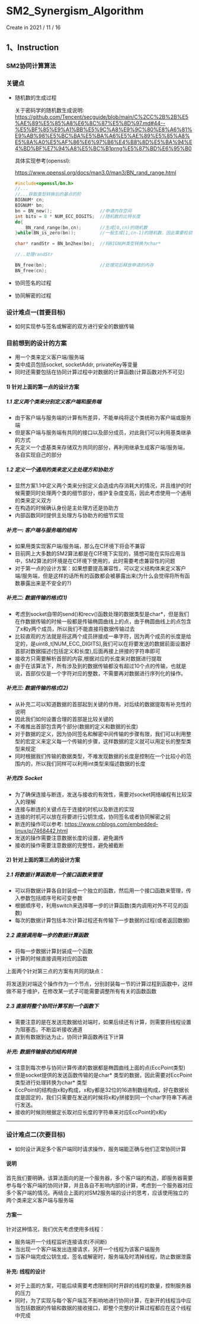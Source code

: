# SM2_Synergism_Algorithm

Create in 2021 / 11 / 16

## 1、Instruction

### SM2协同计算算法

### 关键点

- 随机数的生成过程

    关于密码学的随机数生成说明: https://github.com/Tencent/secguide/blob/main/C%2CC%2B%2B%E5%AE%89%E5%85%A8%E6%8C%87%E5%8D%97.md#44--%E5%BF%85%E9%A1%BB%E5%9C%A8%E9%9C%80%E8%A6%81%E9%AB%98%E5%BC%BA%E5%BA%A6%E5%AE%89%E5%85%A8%E5%8A%A0%E5%AF%86%E6%97%B6%E4%B8%8D%E5%BA%94%E4%BD%BF%E7%94%A8%E5%BC%B1prng%E5%87%BD%E6%95%B0

    具体实现参考(openssl):

    https://www.openssl.org/docs/man3.0/man3/BN_rand_range.html

    ```c++
    #include<openssl/bn.h>
    //...
    //...获取类型转换后的基点的阶
    BIGNUM* cn;                     
    BIGNUM* bn;
    bn = BN_new();                  //申请内存空间
    int bits = 8 * NUM_ECC_DIGITS;  //随机数的比特长度
    do{
    	BN_rand_range(bn,cn);       //生成[0,cn)的随机数
    }while(BN_is_zero(bn));         //一般生成[1,cn-1]的随机数，因此需要检验是否为0
    
    char* randStr = BN_bn2hex(bn);  //将BIGNUM类型转换为char*
    
    //..处理randStr
    
    BN_free(bn);                    //处理完后释放申请的内存
    BN_free(cn);
    ```

    

- 协同签名的过程

- 协同解密的过程

    

### 设计难点一(首要目标)

- 如何实现参与签名或解密的双方进行安全的数据传输

### 目前想到的设计的方案

- 用一个类来定义客户端/服务端
- 类中成员包括socket, socketAddr, privateKey等变量
- 同时还需要包括在协同计算过程中对数据的计算函数(计算函数对外不可见)

#### 1) 针对上面的第一点的设计方案

##### 1.1 定义两个类来分别定义客户端和服务端

- 由于客户端与服务端的计算有所差异，不能单纯将这个类统称为客户端或服务端
- 但是客户端与服务端有共同的接口以及部分成员，对此我们可以利用基类继承的方式
- 先定义一个虚基类来存储双方共同的部分，再利用继承生成客户端/服务端，各自实现自己的部分

##### 1.2 定义一个通用的类来定义主处理方和协助方

- 显然方案1.1中定义两个类来分别定义会造成内存消耗大的情况，并且维护的时候需要同时处理两个类的细节部分，维护复杂度变高，因此考虑使用一个通用的类来定义双方
- 在构造的时候确认身份是主处理方还是协助方
- 内部函数同时提供主处理方与协助方的细节实现

##### 补充一: 客户端与服务端的结构

- 如果用类实现客户端/服务端，那么在C环境下将会不兼容
- 目前网上大多数的SM2算法都是在C环境下实现的，猜想可能在实际应用当中，SM2算法的环境是在C环境下使用的，此时需要考虑兼容性的问题
- 对于第一点的设计方案：如果想要提高兼容性，可以定义结构体来定义客户端/服务端，但是这样的话所有的函数都会被暴露出来(为什么会觉得将所有函数暴露出来是不安全的?)

##### 补充二: 数据传输的格式(1)

- 考虑到socket自带的send()和recv()函数处理的数据类型是char*，但是我们在作数据传输的时候一般都是传输椭圆曲线上的点，由于椭圆曲线上的点包含了x和y两个成员，所以我们不能直接将数据传输过去
- 比较直观的方法就是将这两个成员拼接成一串字符，因为两个成员的长度是给定的，是uint8_t[NUM_ECC_DIGITS],我们可以在将要发送的数据前面设置好首部对数据描述(包括定义和长度),后面再接上拼接的字符串即可
- 接收方只需要解析首部的内容,根据对应的长度来对数据进行提取
- 由于在该算法下，所有涉及到的数据传输都没有超过10个点的传输，也就是说，首部仅仅是一个字符对应的整数，不需要再对数据进行序列化的操作。

##### 补充三: 数据传输的格式(2)

- 从补充二可以知道数据的首部起到关键的作用，对后续的数据提取有补充性的说明
- 因此我们如何设置合理的首部是比较关键的
- 不难推出首部包含两个部分(数据的定义和数据的长度)
- 对于数据的定义，因为协同签名和解密中间传输的步骤有限，我们可以利用整型的宏定义来定义每一个传输的步骤，这样数据的定义就可以用定长的整型类型来规定
- 同时根据我们传输的数据类型，不难发现数据的长度是控制在一个比较小的范围内的，所以我们同样可以利用int类型来描述数据的长度

##### 补充四: Socket

- 为了确保连接与断连，发送与接收的有效性，需要对socket网络编程有比较深入的理解
- 连接与断连的关键点在于连接的时机以及断连的实现
- 连接的时机可以放在将要进行公钥生成，协同签名或者协同解密之前
- 断连的操作可以参考: https://www.cnblogs.com/embedded-linux/p/7468442.html
- 发送的操作需要注意数据长度的设置，避免漏传
- 接收的操作需要注意数据的完整性，避免被截断


#### 2) 针对上面的第三点的设计方案

##### 2.1 将数据计算函数用一个接口函数来管理

- 可以将数据计算各自封装成一个独立的函数，然后用一个接口函数来管理，传入参数包括顺序号和可变参数
- 根据顺序号，利用switch来选择哪一步的计算函数(类内调用对外不可见的函数)
- 每次的数据计算包括本次计算过程还有传输下一步数据的过程(或者返回数据)

##### 2.2 直接调用每一步的数据计算函数

- 将每一步数据计算封装成一个函数
- 计算的时候直接调用对应的函数

上面两个针对第三点的方案有共同的缺点：

将发送到对端这个操作作为一个节点，分别封装每一节的计算过程到函数中，这样做不易于维护，在修改某一式子可能需要调整所有有关的函数函数

##### 2.3 直接将整个协同计算写到一个函数下

- 需要注意的是在发送完数据给对端时，如果后续还有计算，则需要将线程设置为阻塞态，不断监听接收通道
- 直到有数据到达为止，协同计算函数再往下计算

##### 补充: 数据传输接收的结构转换

- 注意到每次参与协同计算传递的数据都是椭圆曲线上面的点(EccPoint类型)
- 但是socket提供的发送函数传输的是char* 类型的数据，因此需要对EccPoint类型进行处理转换为char* 类型
- EccPoint的结构由x和y构成，x和y都是32位的16进制数组构成，好在数据长度是固定的，我们只需要在发送的时候将x和y拼接到同一个char字符串下再进行发送。
- 接收的时候则根据定长取对应长度的字符串来对应EccPoint的x和y

---

### 设计难点二(次要目标)

- 如何设计满足多个客户端同时请求操作，服务端能正确与他们正常协同计算



#### 说明

首先我们要明确，该算法面向的是一个服务器，多个客户端的构造，即服务器需要参与每个客户端的协同计算，并且各自不影响内部的计算，考虑到一个服务器对应多个客户端的情况。再结合上面的对SM2服务端的设计的思考，应该使用独立的两个类来定义客户端与服务端



#### 方案一

针对这种情况，我们优先考虑使用多线程：

- 服务端开一个线程监听连接请求(不间断)
- 当出现一个客户端发出连接请求，另开一个线程为该客户端服务
- 当客户端完成公钥生成，签名或解密时，服务端及时清掉线程，防止数据泄露



#### 补充: 线程的设计

- 对于上面的方案，可能后续需要考虑限制同时开辟的线程的数量，控制服务器的压力
- 同时，为了实现与每个客户端互不影响地进行协同计算，在新开的线程当中应当包括数据的传输和数据的接收接口，即整个完整的计算过程都应在这个线程中完成